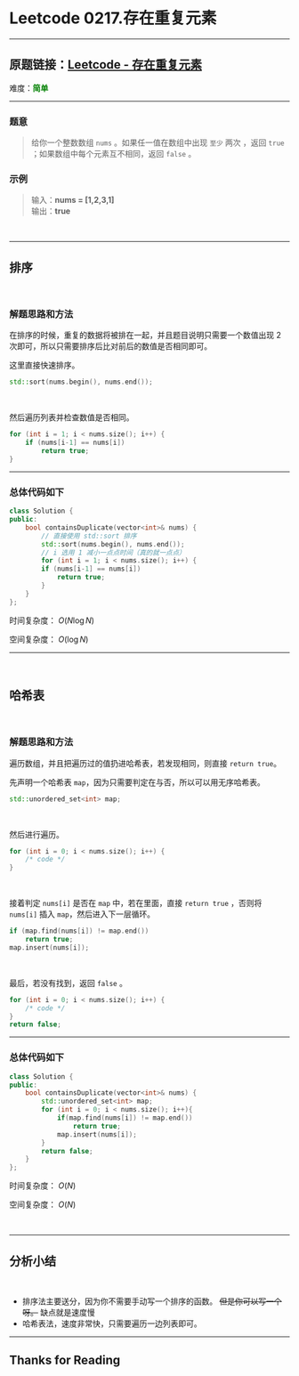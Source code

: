 

# Leetcode 0217.存在重复元素

---

## 原题链接：[Leetcode - 存在重复元素](https://leetcode.cn/problems/contains-duplicate/)

难度：**<span style="color:green;">简单</span>**

---

### 题意

> 给你一个整数数组 `nums` 。如果任一值在数组中出现 `至少` 两次 ，返回 `true` ；如果数组中每个元素互不相同，返回 `false` 。

### 示例

> 输入：**nums = [1,2,3,1]**  
> 输出：**true**

<br>

---

## 排序

<br>

### 解题思路和方法

在排序的时候，重复的数据将被排在一起，并且题目说明只需要一个数值出现 $2$ 次即可，所以只需要排序后比对前后的数值是否相同即可。

这里直接快速排序。

```cpp
std::sort(nums.begin(), nums.end());
```

<br>

然后遍历列表并检查数值是否相同。

```cpp
for (int i = 1; i < nums.size(); i++) {
	if (nums[i-1] == nums[i])
		return true;
}
```

---
### 总体代码如下

```cpp
class Solution {
public:
	bool containsDuplicate(vector<int>& nums) {
		// 直接使用 std::sort 排序
		std::sort(nums.begin(), nums.end());
		// i 选用 1 减小一点点时间（真的就一点点）
		for (int i = 1; i < nums.size(); i++) {
		if (nums[i-1] == nums[i])
			return true;
		}
	}
};
```

时间复杂度： $O(N \log N)$ 

空间复杂度： $O(\log N)$ 

---

<br>

## 哈希表

<br>

### 解题思路和方法

遍历数组，并且把遍历过的值扔进哈希表，若发现相同，则直接 `return true`。

先声明一个哈希表 `map`，因为只需要判定在与否，所以可以用无序哈希表。

```cpp
std::unordered_set<int> map;
```

<br>

然后进行遍历。

```cpp
for (int i = 0; i < nums.size(); i++) {
	/* code */
}
```

<br>

接着判定 `nums[i]` 是否在 `map` 中，若在里面，直接 `return true` ，否则将 `nums[i]` 插入 `map`，然后进入下一层循环。

```cpp
if (map.find(nums[i]) != map.end())
	return true; 
map.insert(nums[i]);
```

<br>

最后，若没有找到，返回 `false` 。

```cpp
for (int i = 0; i < nums.size(); i++) {
	/* code */
}
return false;
```

---

### 总体代码如下

```cpp
class Solution {
public:
	bool containsDuplicate(vector<int>& nums) {
		std::unordered_set<int> map;
		for (int i = 0; i < nums.size(); i++){
			if(map.find(nums[i]) != map.end()) 
				return true;
			map.insert(nums[i]);
		}
		return false;
	}
};
```

时间复杂度： $O(N)$ 

空间复杂度： $O(N)$ 

<br>

---

## 分析小结

<br>

- 排序法主要送分，因为你不需要手动写一个排序的函数。 ~~但是你可以写一个呀。~~ 缺点就是速度慢
- 哈希表法，速度非常快，只需要遍历一边列表即可。


---

## Thanks for Reading
